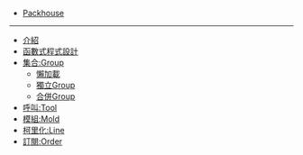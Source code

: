 * [Packhouse](README.md)
***
* [介紹]()
* [函數式程式設計]()
* [集合:Group]()
    * [懶加載]()
    * [獨立Group]()
    * [合併Group]()
* [呼叫:Tool]()
* [模組:Mold]()
* [柯里化:Line]()
* [訂閱:Order]()